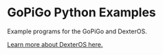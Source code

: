 # GoPiGo Python Examples
Example programs for the GoPiGo and DexterOS.  

[Learn more about DexterOS here.](https://www.dexterindustries.com/dexteros)  
